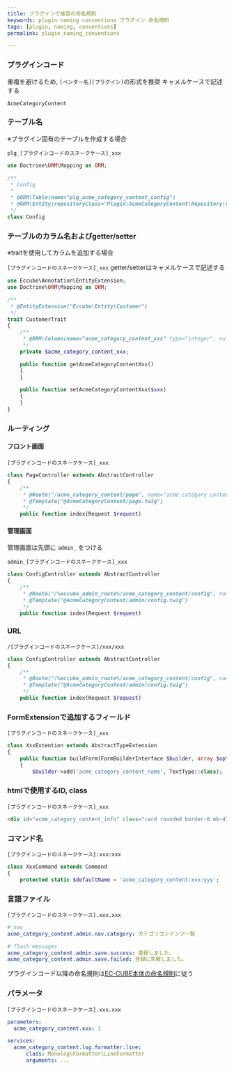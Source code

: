 ```yaml
---
title: プラグインで推奨の命名規則
keywords: plugin naming conventions プラグイン 命名規約
tags: [plugin, naming, conventions]
permalink: plugin_naming_conventions

---
```


### プラグインコード

重複を避けるため, `[ベンダー名][プラグイン]`の形式を推奨
キャメルケースで記述する

```
AcmeCategoryContent
```

### テーブル名

※プラグイン固有のテーブルを作成する場合

`plg_[プラグインコードのスネークケース]_xxx`

```php
use Doctrine\ORM\Mapping as ORM;

/**
 * Config
 *
 * @ORM\Table(name="plg_acme_category_content_config")
 * @ORM\Entity(repositoryClass="Plugin\AcmeCategoryContent\Repository\ConfigRepository")
 */
class Config
```

### テーブルのカラム名およびgetter/setter

※traitを使用してカラムを追加する場合

`[プラグインコードのスネークケース]_xxx`
getter/setterはキャメルケースで記述する

```php
use Eccube\Annotation\EntityExtension;
use Doctrine\ORM\Mapping as ORM;

/**
 * @EntityExtension("Eccube\Entity\Customer")
 */
trait CustomerTrait
{
    /**
     * @ORM\Column(name="acme_category_content_xxx" type="integer", nullable=true)
     */
    private $acme_category_content_xxx;

    public function getAcmeCategoryContentXxx()
    {
    }

    public function setAcmeCategoryContentXxx($xxx)
    {
    }
}
```

### ルーティング

#### フロント画面

`[プラグインコードのスネークケース]_xxx`

```php
class PageController extends AbstractController
{
    /**
     * @Route("/acme_category_content/page", name="acme_category_content_page")
     * @Template("@AcmeCategoryContent/page.twig")
     */
    public function index(Request $request)
```

#### 管理画面

管理画面は先頭に `admin_` をつける

`admin_[プラグインコードのスネークケース]_xxx`

```php
class ConfigController extends AbstractController
{
    /**
     * @Route("/%eccube_admin_route%/acme_category_content/config", name="admin_acme_category_content_config")
     * @Template("@AcmeCategoryContent/admin/config.twig")
     */
    public function index(Request $request)
```

### URL

`/[プラグインコードのスネークケース]/xxx/xxx`

```php
class ConfigController extends AbstractController
{
    /**
     * @Route("/%eccube_admin_route%/acme_category_content/config", name="acme_category_content_admin_config")
     * @Template("@AcmeCategoryContent/admin/config.twig")
     */
    public function index(Request $request)
```

### FormExtensionで追加するフィールド

`[プラグインコードのスネークケース]_xxx`

```php
class XxxExtention extends AbstractTypeExtension
{
    public function buildForm(FormBuilderInterface $builder, array $options)
    {
        $builder->add('acme_category_content_name', TextType::class);

```

### htmlで使用するID, class

`[プラグインコードのスネークケース]_xxx`

```html
<div id="acme_category_content_info" class="card rounded border-0 mb-4">
```

### コマンド名

`[プラグインコードのスネークケース]:xxx:xxx`

```php
class XxxCommand extends Command
{
    protected static $defaultName = 'acme_category_content:xxx:yyy';
```

### 言語ファイル

`[プラグインコードのスネークケース].xxx.xxx`

```yaml
# nav
acme_category_content.admin.nav.category: カテゴリコンテンツ一覧

# flash messages
acme_category_content.admin.save.success: 登録しました。
acme_category_content.admin.save.failed: 登録に失敗しました。
```

プラグインコード以降の命名規則は[EC-CUBE本体の命名規則](https://github.com/EC-CUBE/ec-cube/pull/3593)に従う

### パラメータ

`[プラグインコードのスネークケース].xxx.xxx`

```yaml
parameters:
  acme_category_content.xxx: 1

services:
  acme_category_content.log.formatter.line:
      class: Monolog\Formatter\LineFormatter
      arguments: ...
```
